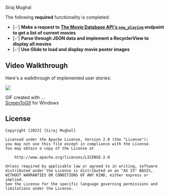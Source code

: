Siraj Mughal

The following **required** functionality is completed:

- [✅] **Make a request to [The Movie Database API's `now_playing`](https://developers.themoviedb.org/3/movies/get-now-playing) endpoint to get a list of current movies**
- [✅] **Parse through JSON data and implement a RecyclerView to display all movies**
- [✅] **Use Glide to load and display movie poster images**

## Video Walkthrough

Here's a walkthrough of implemented user stories:

<img src='Flixter+.gif' />

GIF created with ...  
[ScreenToGif](https://www.screentogif.com/) for Windows

## License

    Copyright [2023] [Siraj Mughal]

    Licensed under the Apache License, Version 2.0 (the "License");
    you may not use this file except in compliance with the License.
    You may obtain a copy of the License at

        http://www.apache.org/licenses/LICENSE-2.0

    Unless required by applicable law or agreed to in writing, software
    distributed under the License is distributed on an "AS IS" BASIS,
    WITHOUT WARRANTIES OR CONDITIONS OF ANY KIND, either express or implied.
    See the License for the specific language governing permissions and
    limitations under the License.
